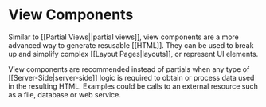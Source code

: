 # View Components

Similar to [[Partial Views||partial views]], view components are a more advanced way to generate resusable [[HTML]]. They can be used to break up and simplify complex [[Layout Pages|layouts]], or represent UI elements.

View components are recommended instead of partials when any type of [[Server-Side|server-side]] logic is required to obtain or process data used in the resulting HTML. Examples could be calls to an external resource such as a file, database or web service.
